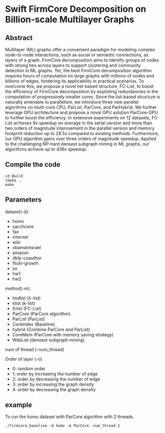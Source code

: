# Swift FirmCore Decomposition on Billion-scale Multilayer Graphs

## Abstract

Multilayer (ML) graphs offer a convenient paradigm for modeling complex node-to-node interactions, such as social or semantic connections, as layers of a graph. FirmCore decomposition aims to identify groups of nodes with strong ties across layers to support clustering and community detection in ML graphs. Yet, the best FirmCore decomposition algorithm requires hours of computation on large graphs with millions of nodes and billions of edges, hindering its applicability in practical scenarios. To overcome this, we propose a novel list-based structure, FC-List, to boost the efficiency of FirmCore decomposition by exploiting redundancies in the computation of progressively smaller cores. Since the list-based structure is naturally amenable to parallelism, we introduce three new parallel algorithms on multi-core CPU, ParList, ParCore, and ParHybrid. We further leverage GPU architecture and propose a novel GPU solution ParCore-GPU to further boost the efficiency. In extensive experiments on 12 datasets, FC-List achieves 9x speedup on average in the serial version and more than two orders of magnitude improvement in the parallel version and memory footprint reduction up to 28.5x compared to existing methods. Furthermore, our GPU algorithm gains over three orders of magnitude speedup. Applied to the challenging NP-hard densest subgraph mining in ML graphs, our algorithms achieve up to 436x speedup.


## Compile the code

```
cd Build
cmake ..
make
```

## Parameters

dataset(-d):


- homo
- sacchcere
- fao
- internet
- wiki
- obamainisrael
- amazon
- dblp-coauthor
- flickr-growth
- so
- hw1
- hw2


method(-m):

- lmdlist ($\lambda$-list)
- klist ($k$-list)
- fclist (FC-List)
- ParCore (ParCore algorithm)
- ParList (ParList)
- CoreIndex (Baseline)
- hybrid (Combine ParCore and ParList)
- CoreMem (ParCore with memory saving strategy)
- WdsList (densest subgraph mining)

num of thread (-num_thread)

Order of layer (-o)

- 0: random order
- 1: order by increasing the number of edge
- 2: order by decreasing the number of edge
- 3: order by increasing the graph density
- 4: order by decreasing the graph density



## example

To run the homo dataset with ParCore algorithm with 2 threads.

```
./firmcore_baseline -d homo -m ParCore -num_thread 2
```
